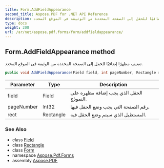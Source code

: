 ```yaml
---
title: Form.AddFieldAppearance
second_title: Aspose.PDF for .NET API Reference
description: طريقة النموذج. تضيف مظهرًا إضافيًا للحقل إلى الصفحة المحددة من الوثيقة في الموقع المحدد
type: docs
weight: 200
url: /ar/net/aspose.pdf.forms/form/addfieldappearance/
---
```

## Form.AddFieldAppearance method

تضيف مظهرًا إضافيًا للحقل إلى الصفحة المحددة من الوثيقة في الموقع المحدد.

```csharp
public void AddFieldAppearance(Field field, int pageNumber, Rectangle rect)
```

| Parameter | Type | Description |
| --- | --- | --- |
| field | Field | الحقل الذي يجب إضافة مظهره على النموذج. |
| pageNumber | Int32 | رقم الصفحة التي يجب وضع الحقل فيها. |
| rect | Rectangle | المستطيل الذي سيتم وضع الحقل فيه. |

### See Also

* class [Field](../../field/)
* class [Rectangle](../../../aspose.pdf/rectangle/)
* class [Form](../)
* namespace [Aspose.Pdf.Forms](../../../aspose.pdf.forms/)
* assembly [Aspose.PDF](../../../)